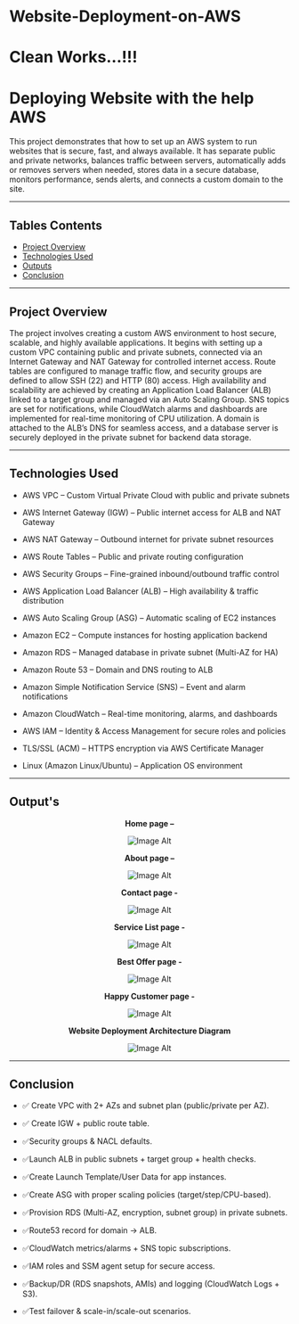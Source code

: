 # Website-Deployment-on-AWS

# Clean Works...!!!
<!--
![Image Alt]()

-->

#  Deploying Website with the help AWS 

This project demonstrates that  how to set up an AWS system to run websites that is secure, fast, and always available. It has separate public and private networks, balances traffic between servers, automatically adds or removes servers when needed, stores data in a secure database, monitors performance, sends alerts, and connects a custom domain to the site.

---

##  Tables Contents  

- [Project Overview](#project-overview)
- [Technologies Used](#technologies-used)
- [Outputs](#outputs)
- [Conclusion](#conclusion)

---

##  Project Overview

The project involves creating a custom AWS environment to host secure, scalable, and highly available 
applications. It begins with setting up a custom VPC containing public and private subnets, connected via an 
Internet Gateway and NAT Gateway for controlled internet access. Route tables are configured to manage 
traffic flow, and security groups are defined to allow SSH (22) and HTTP (80) access. High availability and 
scalability are achieved by creating an Application Load Balancer (ALB) linked to a target group and 
managed via an Auto Scaling Group. SNS topics are set for notifications, while CloudWatch alarms and 
dashboards are implemented for real-time monitoring of CPU utilization. A domain is attached to the ALB’s 
DNS for seamless access, and a database server is securely deployed in the private subnet for backend data 
storage.

---

##  Technologies Used

- AWS VPC – Custom Virtual Private Cloud with public and private subnets

- AWS Internet Gateway (IGW) – Public internet access for ALB and NAT Gateway

- AWS NAT Gateway – Outbound internet for private subnet resources

- AWS Route Tables – Public and private routing configuration

- AWS Security Groups – Fine-grained inbound/outbound traffic control

- AWS Application Load Balancer (ALB) – High availability & traffic distribution

- AWS Auto Scaling Group (ASG) – Automatic scaling of EC2 instances

- Amazon EC2 – Compute instances for hosting application backend

- Amazon RDS – Managed database in private subnet (Multi-AZ for HA)

- Amazon Route 53 – Domain and DNS routing to ALB

- Amazon Simple Notification Service (SNS) – Event and alarm notifications

- Amazon CloudWatch – Real-time monitoring, alarms, and dashboards

- AWS IAM – Identity & Access Management for secure roles and policies

- TLS/SSL (ACM) – HTTPS encryption via AWS Certificate Manager

- Linux (Amazon Linux/Ubuntu) – Application OS environment

---

##  Output's 

<div align="center">
  
  
  <p><strong>Home page – </strong></p>
  
![Image Alt](https://github.com/20Dartside/Website-Deployment-on-AWS/blob/main/output_img/img1.png?raw=true)
  


<p><strong> About page – </strong></p>

  ![Image Alt](https://github.com/20Dartside/Website-Deployment-on-AWS/blob/main/output_img/img3.png?raw=true)
  

 <p><strong> Contact page - </strong></p>

  ![Image Alt](https://github.com/20Dartside/Website-Deployment-on-AWS/blob/main/output_img/img4.png?raw=true)
 
 <p><strong>Service List page - </strong></p>
 
  ![Image Alt](https://github.com/20Dartside/Website-Deployment-on-AWS/blob/main/output_img/img5.png?raw=true)
 

 <p><strong>Best Offer  page - </strong></p>
 
![Image Alt](https://github.com/20Dartside/Website-Deployment-on-AWS/blob/main/output_img/img6.png?raw=true)


<p><strong>Happy Customer page - </strong></p>
 
![Image Alt](https://github.com/20Dartside/Website-Deployment-on-AWS/blob/main/output_img/img7.png?raw=true)
 
 <p><strong>Website Deployment Architecture Diagram</strong></p>
 
  ![Image Alt]()

 
</div>

---

##  Conclusion

- ✅ Create VPC with 2+ AZs and subnet plan (public/private per AZ).

- ✅ Create IGW + public route table.

- ✅Security groups & NACL defaults.

- ✅Launch ALB in public subnets + target group + health checks.

- ✅Create Launch Template/User Data for app instances.

- ✅Create ASG with proper scaling policies (target/step/CPU-based).

- ✅Provision RDS (Multi-AZ, encryption, subnet group) in private subnets.

- ✅Route53 record for domain → ALB.

- ✅CloudWatch metrics/alarms + SNS topic subscriptions.

- ✅IAM roles and SSM agent setup for secure access.

- ✅Backup/DR (RDS snapshots, AMIs) and logging (CloudWatch Logs + S3).

- ✅Test failover & scale-in/scale-out scenarios.


